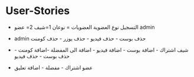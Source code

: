 # User-Stories


- التسجيل
نوع العضوية
العضويات = نوعان
1=شيف
2= عضو
admin

- admin 
حذف بوست - حذف فيديو - حذف يوزر - حذف كومنت

- شيف
اشتراك - اضافة بوست - اضافة فيديو - اضافة الى المفضلة -اضافة كومنت - حذف بوست - حذف فيديو

- عضو
اشتراك - مفضلة - اضافة تعليق
